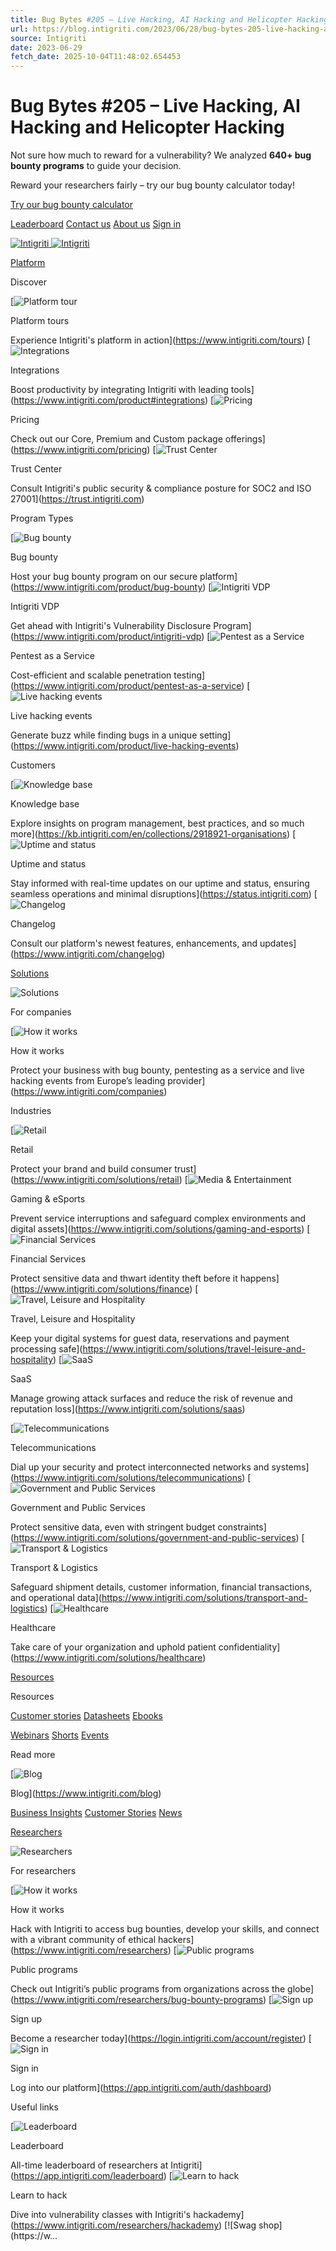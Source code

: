 ```yaml
---
title: Bug Bytes #205 – Live Hacking, AI Hacking and Helicopter Hacking
url: https://blog.intigriti.com/2023/06/28/bug-bytes-205-live-hacking-ai-hacking-and-helicopter-hacking/
source: Intigriti
date: 2023-06-29
fetch_date: 2025-10-04T11:48:02.654453
---
```


# Bug Bytes #205 – Live Hacking, AI Hacking and Helicopter Hacking

Not sure how much to reward for a vulnerability? We analyzed **640+ bug bounty programs** to guide your decision.

Reward your researchers fairly – try our bug bounty calculator today!

[Try our bug bounty calculator](https://bountycalculator.intigriti.io)

[Leaderboard](https://app.intigriti.com/leaderboard)
[Contact us](https://www.intigriti.com/contact)
[About us](https://www.intigriti.com/about)
[Sign in](https://app.intigriti.com/auth/dashboard)

[![Intigriti](https://www.datocms-assets.com/85623/1713941221-intigriti-icon.svg)
![Intigriti](https://www.datocms-assets.com/85623/1713941207-intigriti-logo.svg)](https://www.intigriti.com/)

[Platform](https://www.intigriti.com/product)

Discover

[![Platform tour](https://www.datocms-assets.com/85623/1713944120-ico-eye-outline.svg)

Platform tours

Experience Intigriti's platform in action](https://www.intigriti.com/tours)
[![Integrations](https://www.datocms-assets.com/85623/1713944129-ico-plug-outline.svg)

Integrations

Boost productivity by integrating Intigriti with leading tools](https://www.intigriti.com/product#integrations)
[![Pricing](https://www.datocms-assets.com/85623/1713944101-ico_coins-outline.svg)

Pricing

Check out our Core, Premium and Custom package offerings](https://www.intigriti.com/pricing)
[![Trust Center](https://www.datocms-assets.com/85623/1713944138-ico-shield-checkmark-outline.svg)

Trust Center

Consult Intigriti's public security & compliance posture for SOC2 and ISO 27001](https://trust.intigriti.com)

Program Types

[![Bug bounty](https://www.datocms-assets.com/85623/1713944115-ico-bugbounty-outline.svg)

Bug bounty

Host your bug bounty program on our secure platform](https://www.intigriti.com/product/bug-bounty)
[![Intigriti VDP](https://www.datocms-assets.com/85623/1713944133-ico-vdp-outline.svg)

Intigriti VDP

Get ahead with Intigriti's Vulnerability Disclosure Program](https://www.intigriti.com/product/intigriti-vdp)
[![Pentest as a Service](https://www.datocms-assets.com/85623/1756302921-ico-paas-outline.svg)

Pentest as a Service

Cost-efficient and scalable penetration testing](https://www.intigriti.com/product/pentest-as-a-service)
[![Live hacking events](https://www.datocms-assets.com/85623/1713944127-ico-live-hacking-event-outline.svg)

Live hacking events

Generate buzz while finding bugs in a unique setting](https://www.intigriti.com/product/live-hacking-events)

Customers

[![Knowledge base](https://www.datocms-assets.com/85623/1713944124-ico-info-document-outline.svg)

Knowledge base

Explore insights on program management, best practices, and so much more](https://kb.intigriti.com/en/collections/2918921-organisations)
[![Uptime and status](https://www.datocms-assets.com/85623/1713944131-ico-status-bars-outline.svg)

Uptime and status

Stay informed with real-time updates on our uptime and status, ensuring seamless operations and minimal disruptions](https://status.intigriti.com)
[![Changelog](https://www.datocms-assets.com/85623/1713944118-ico-comment-code-outline.svg)

Changelog

Consult our platform's newest features, enhancements, and updates](https://www.intigriti.com/changelog)

[Solutions](https://www.intigriti.com/solutions)

![Solutions](https://www.datocms-assets.com/85623/1713941357-intigriti_website_professional.png)

For companies

[![How it works](https://www.datocms-assets.com/85623/1713944170-ico_wrench-outline.svg)

How it works

Protect your business with bug bounty, pentesting as a service and live hacking events from Europe’s leading provider](https://www.intigriti.com/companies)

Industries

[![Retail](https://www.datocms-assets.com/85623/1713944093-ico_bag-shopping-outline.svg)

Retail

Protect your brand and build consumer trust](https://www.intigriti.com/solutions/retail)
[![Media & Entertainment](https://www.datocms-assets.com/85623/1713944108-ico_photo-film-outline.svg)

Gaming & eSports

Prevent service interruptions and safeguard complex environments and digital assets](https://www.intigriti.com/solutions/gaming-and-esports)
[![Financial Services](https://www.datocms-assets.com/85623/1713944101-ico_coins-outline.svg)

Financial Services

Protect sensitive data and thwart identity theft before it happens](https://www.intigriti.com/solutions/finance)
[![Travel, Leisure and Hospitality](https://www.datocms-assets.com/85623/1713944111-ico_suitcase-outline.svg)

Travel, Leisure and Hospitality

Keep your digital systems for guest data, reservations and payment processing safe](https://www.intigriti.com/solutions/travel-leisure-and-hospitality)
[![SaaS](https://www.datocms-assets.com/85623/1713944099-ico_cloud-outline.svg)

SaaS

Manage growing attack surfaces and reduce the risk of revenue and reputation loss](https://www.intigriti.com/solutions/saas)

[![Telecommunications](https://www.datocms-assets.com/85623/1713944106-ico_mobile-signal-outline.svg)

Telecommunications

Dial up your security and protect interconnected networks and systems](https://www.intigriti.com/solutions/telecommunications)
[![Government and Public Services](https://www.datocms-assets.com/85623/1713944097-ico_building-columns-outline.svg)

Government and Public Services

Protect sensitive data, even with stringent budget constraints](https://www.intigriti.com/solutions/government-and-public-services)
[![Transport & Logistics](https://www.datocms-assets.com/85623/1713944113-ico_truck-outline.svg)

Transport & Logistics

Safeguard shipment details, customer information, financial transactions, and operational data](https://www.intigriti.com/solutions/transport-and-logistics)
[![Healthcare](https://www.datocms-assets.com/85623/1713944104-ico_comment-medical-outline.svg)

Healthcare

Take care of your organization and uphold patient confidentiality](https://www.intigriti.com/solutions/healthcare)

[Resources](https://www.intigriti.com/resources)

Resources

[Customer stories](https://www.intigriti.com/resources?filter=customer-stories)
[Datasheets](https://www.intigriti.com/resources?filter=datasheets)
[Ebooks](https://www.intigriti.com/resources?filter=ebooks)

[Webinars](https://www.intigriti.com/resources?filter=webinars)
[Shorts](https://www.intigriti.com/resources?filter=shorts)
[Events](https://www.intigriti.com/events)

Read more

[![Blog](https://www.datocms-assets.com/85623/1713944166-ico_glasses-outline.svg)

Blog](https://www.intigriti.com/blog)

[Business Insights](https://www.intigriti.com/blog/business-insights)
[Customer Stories](https://www.intigriti.com/blog/customer-stories)
[News](https://www.intigriti.com/blog/news)

[Researchers](https://www.intigriti.com/researchers)

![Researchers](https://www.datocms-assets.com/85623/1713958711-intigriti_website_allstars.png)

For researchers

[![How it works](https://www.datocms-assets.com/85623/1713944170-ico_wrench-outline.svg)

How it works

Hack with Intigriti to access bug bounties, develop your skills, and connect with a vibrant community of ethical hackers](https://www.intigriti.com/researchers)
[![Public programs](https://www.datocms-assets.com/85623/1713944153-ico_programs-outline.svg)

Public programs

Check out Intigriti’s public programs from organizations across the globe](https://www.intigriti.com/researchers/bug-bounty-programs)
[![Sign up](https://www.datocms-assets.com/85623/1713944155-ico_signup-outline.svg)

Sign up

Become a researcher today](https://login.intigriti.com/account/register)
[![Sign in](https://www.datocms-assets.com/85623/1713944159-ico_signin-outline.svg)

Sign in

Log into our platform](https://app.intigriti.com/auth/dashboard)

Useful links

[![Leaderboard](https://www.datocms-assets.com/85623/1713944157-ico_trophee-outline.svg)

Leaderboard

All-time leaderboard of researchers at Intigriti](https://app.intigriti.com/leaderboard)
[![Learn to hack](https://www.datocms-assets.com/85623/1713944148-ico_book-outline.svg)

Learn to hack

Dive into vulnerability classes with Intigriti's hackademy](https://www.intigriti.com/researchers/hackademy)
[![Swag shop](https://w...